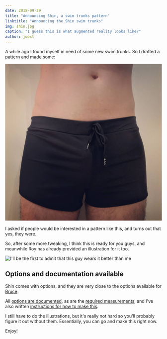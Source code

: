 ```yaml
---
date: 2018-09-29
title: "Announcing Shin, a swim trunks pattern"
linktitle: "Announcing the Shin swim trunks"
img: shin.jpg
caption: "I guess this is what augmented reality looks like?"
author: joost
---
```


A while ago I found myself in need of some new swim trunks. So I drafted a pattern and made some:

![An early tryout of the Shin pattern](sample.jpg)

I asked if people would be interested in a pattern like this, and turns out that yes, they were.

So, after some more tweaking, I think this is ready for you guys, and meanwhile Roy has already provided an illustration for it too.

![I'll be the first to admit that this guy wears it better than me](cover.jpg)

## Options and documentation available

Shin comes with options, and they are very close to the options available for [Bruce](/patterns/bruce).

All [options are documented](/docs/patterns/shin/options), as are the [required measurements](/docs/patterns/shin/measurements), and I've also written [instructions for how to make this](/docs/patterns/shin).

I still have to do the illustrations, but it's really not hard so you'll probably figure it out without them. Essentially, you can go and make this right now.

Enjoy!
